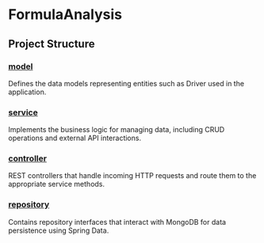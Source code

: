 # FormulaAnalysis

## Project Structure

### [model](https://github.com/mcheaman/FormulaAnalysis/tree/main/src/main/java/com/f1telemetry/race_telemetry_analyzer/model)
Defines the data models representing entities such as Driver used in the application.
### [service](https://github.com/mcheaman/FormulaAnalysis/tree/main/src/main/java/com/f1telemetry/race_telemetry_analyzer/service)
Implements the business logic for managing data, including CRUD operations and external API interactions.
### [controller](https://github.com/mcheaman/FormulaAnalysis/tree/main/src/main/java/com/f1telemetry/race_telemetry_analyzer/controller)  
REST controllers that handle incoming HTTP requests and route them to the appropriate service methods.
### [repository](https://github.com/mcheaman/FormulaAnalysis/tree/main/src/main/java/com/f1telemetry/race_telemetry_analyzer/repository)  
Contains repository interfaces that interact with MongoDB for data persistence using Spring Data.


